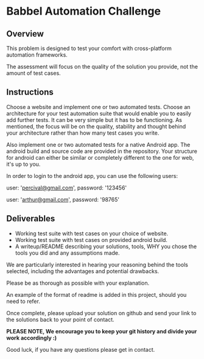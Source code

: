 
# Babbel Automation Challenge


## Overview
This problem is designed to test your comfort with cross-platform automation frameworks. 

The assessment will focus on the quality of the solution you provide, not the amount of test cases.

## Instructions
Choose a website and implement one or two automated tests.
Choose an architecture for your test automation suite that would enable you to easily add further tests.
It can be very simple but it has to be functioning.
As mentioned, the focus will be on the quality, stability and thought behind your architecture rather than how many
test cases you write.

Also implement one or two automated tests for a native Android app.
The android build and source code are provided in the repository.
Your structure for android can either be similar or completely different to the one for web, it's up to you.

In order to login to the android app, you can use the following users:

user: 'percival@gmail.com', password: '123456'

user: 'arthur@gmail.com', password: '98765'

## Deliverables
- Working test suite with test cases on your choice of website.
- Working test suite with test cases on provided android build.
- A writeup/README describing your solutions, tools, WHY you chose the tools you did and any assumptions made.

We are particularly interested in hearing your reasoning behind the tools selected, including the advantages and
potential drawbacks.

Please be as thorough as possible with your explanation.

An example of the format of readme is added in this project, should you need to refer.

Once complete, please upload your solution on github and send your link to the solutions back to your point of contact.

**PLEASE NOTE, We encourage you to keep your git history and divide your work accordingly :)**

Good luck, if you have any questions please get in contact.
